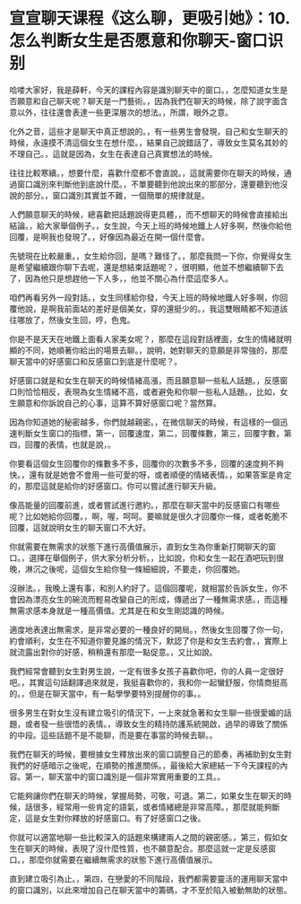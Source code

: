 # 宣宣聊天课程《这么聊，更吸引她》：10.怎么判断女生是否愿意和你聊天-窗口识别

哈喽大家好，我是薛軒，今天的課程內容是識別聊天中的窗口。，怎麼知道女生是否願意和自己聊天呢？聊天是一門藝術。，因為我們在聊天的時候，除了說字面含意以外，往往還會表達一些更深層次的想法。，所謂，眼外之意。

化外之音，這些才是聊天中真正想說的。，有一些男生會發現，自己和女生聊天的時候，永遠摸不清這個女生在想什麼。，結果自己說錯話了，導致女生莫名其妙的不理自己。，這就是因為，女生在表達自己真實想法的時候。

往往比較寒續。，想要什麼，喜歡什麼都不會直說。，這就需要你在聊天的時候，通過窗口識別來判斷他到底說什麼。，不單要聽到他說出來的那部分，還要聽到他沒說的部分。，窗口識別其實並不難，一個簡單的規律就是。

人們願意聊天的時候，總喜歡把話題說得更具體，，而不想聊天的時候會直接給出結論。，給大家舉個例子。，女生說，今天上班的時候地鐵上人好多啊，然後你給他回覆，是啊我也發現了。，好像因為最近在開一個什麼會。

先號現在比較嚴重。，女生給你回，是嗎？難怪了。，那麼我問一下你，你覺得女生是希望繼續跟你聊下去呢，還是想結束話題呢？，很明顯，他並不想繼續聊下去了，因為他只是想趕他一下人多，，他並不關心為什麼這麼多人。

咱們再看另外一段對話。，女生同樣給你發，今天上班的時候地鐵人好多啊，你回覆他說，是啊我前面站的差好是個美女，穿的還挺少的。，我這雙眼睛都不知道該往哪放了，然後女生回，哼，色鬼。

你是不是天天在地鐵上面看人家美女呢？，那麼在這段對話裡面，女生的情緒就明顯的不同，她順著你給出的場景去聊。，說明，她對聊天的意願是非常強的，那麼聊天當中的好感窗口和反感窗口到底是什麼呢？。

好感窗口就是和女生在聊天的時候情緒高漲，而且願意聊一些私人話題。，反感窗口則恰恰相反，表現為女生情緒不高，或者避免和你聊一些私人話題。，比如，女生願意和你訴說自己的心事，這算不算好感窗口呢？當然算。

因為你知道她的秘密越多，你們就越親密。，在微信聊天的時候，有這樣的一個迅速判斷女生窗口的指標，第一，回覆速度，第二，回覆條數，第三，回覆字數，第四，回覆的表情，也就是說，。

你要看這個女生回覆你的條數多不多，回覆你的次數多不多，回覆的速度夠不夠快。，還有就是她會不會用一些可愛的呀，或者順便的情緒表情。，如果答案是肯定的，那麼這就是給你的好感窗口。你可以嘗試進行聊天升級。

像高能量的回覆前進，或者嘗試進行邀約。，那麼在聊天當中的反感窗口有哪些呢？比如她給你回覆。，啊，喔，呵呵。要嘛就是很久才回覆你一條，或者乾脆不回覆，這就說明女生的聊天窗口不大好。

你就需要在無需求的狀態下進行高價值展示，直到女生為你重新打開聊天的窗口。，選擇在舉個例子，供大家分析分析。，比如說，你和女生一起在酒吧玩到很晚，淋沉之後呢，這個女生給你發一條細細說，不要走，你回覆她。

沒辦法。，我晚上還有事，和別人約好了。這個回覆呢，就相當於告訴女生，你不會因為漂亮女生的碗流而輕易改變自己的形成，傳遞出了一種無需求感。，而這種無需求感本身就是一種高價值。尤其是在和女生剛認識的時候。

適度地表達出無需求，是非常必要的一種良好的開局。，然後女生回覆了你一句，約會順利，女生在不知道你要見誰的情況下，默認了你是和女生去約會。，實際上就流露出對你的好感，稍稍還有那麼一點促意。，又比如說。

我們經常會聽到女生對男生說，一定有很多女孩子喜歡你吧，你的人員一定很好吧。，其實這句話翻譯過來就是，我挺喜歡你的，我和你一起蠻舒服，你情商挺高的。，但是在聊天當中，有一點學學要特別提醒你的事。。

很多男生在對女生沒有建立吸引的情況下，一上來就急著和女生聊一些很愛媚的話題，或者發一些很悟的表情。，導致女生的精持防護系統開啟，過早的導致了關係的中段。這些話題不是不能聊，而是要在事當的時候去聊。。

我們在聊天的時候，要根據女生釋放出來的窗口調整自己的節奏，再補助到女生對我們的好感暗示之後呢，在順勢的推進關係。，最後給大家總結一下今天課程的內容。第一，聊天當中的窗口識別是一個非常實用重要的工具。。

它能夠讓你們在聊天的時候，掌握局勢，可敬，可退。第二，如果女生在聊天的時候，話很多，經常用一些肯定的語氣，或者情緒總是非常高障。，那麼就能夠斷定，這是女生對你釋放的好感窗口。有了好感窗口之後。

你就可以適當地聊一些比較深入的話題來構建兩人之間的親密感。，第三，假如女生在聊天的時候，表現了沒什麼性質，也不願意配合。那麼這就一定是反感窗口。，那麼你就需要在繼續無需求的狀態下進行高價值展示。

直到建立吸引為止。，第四，在戀愛的不同階段，我們都需要靈活的運用聊天當中的窗口識別，以此來增加自己在聊天當中的籌碼，才不至於陷入被動無助的狀態。

